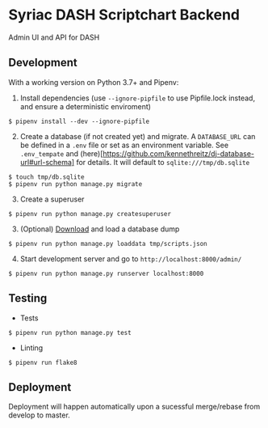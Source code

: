 # Syriac DASH Scriptchart Backend
Admin UI and API for DASH


## Development
With a working version on Python 3.7+ and Pipenv:

1. Install dependencies (use `--ignore-pipfile` to use Pipfile.lock instead, and ensure a deterministic enviroment)
```
$ pipenv install --dev --ignore-pipfile
```

2. Create a database (if not created yet) and migrate. A `DATABASE_URL` can be defined in a `.env` file or set as an environment variable. See `.env_tempate` and (here)[https://github.com/kennethreitz/dj-database-url#url-schema] for details. It will default to `sqlite:///tmp/db.sqlite`
```
$ touch tmp/db.sqlite
$ pipenv run python manage.py migrate
```

3. Create a superuser
```
$ pipenv run python manage.py createsuperuser
```

3. (Optional) [Download](https://drive.google.com/a/stanford.edu/uc?export=download&id=1xv5HjkgCr1p5b5qoprNtLgpfmpUWrji-) and load a database dump
```
$ pipenv run python manage.py loaddata tmp/scripts.json
```

4. Start development server and go to `http://localhost:8000/admin/`
```
$ pipenv run python manage.py runserver localhost:8000
```

## Testing
- Tests
```
$ pipenv run python manage.py test
```

- Linting
```
$ pipenv run flake8
```


## Deployment
Deployment will happen automatically upon a sucessful merge/rebase from develop to master.